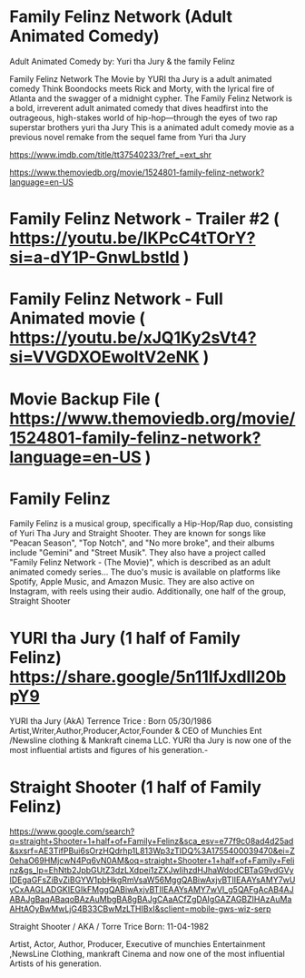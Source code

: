 # Family Felinz Network (Adult Animated Comedy)

Adult Animated Comedy by: Yuri tha Jury & the family Felinz 

Family Felinz Network The Movie by YURI tha Jury is a adult animated comedy 
Think Boondocks meets Rick and Morty, with the lyrical fire of Atlanta and the swagger of a midnight cypher.
The Family Felinz Network is a bold, irreverent adult animated comedy that dives headfirst into the outrageous, high-stakes world of hip-hop—through the eyes of two rap superstar brothers yuri tha Jury
This is a animated adult comedy movie as a previous novel remake from the sequel fame from Yuri tha Jury

https://www.imdb.com/title/tt37540233/?ref_=ext_shr

https://www.themoviedb.org/movie/1524801-family-felinz-network?language=en-US

# Family Felinz Network - Trailer #2 ( https://youtu.be/IKPcC4tTOrY?si=a-dY1P-GnwLbstld )

# Family Felinz Network - Full Animated movie ( https://youtu.be/xJQ1Ky2sVt4?si=VVGDXOEwoltV2eNK )

# Movie Backup File ( https://www.themoviedb.org/movie/1524801-family-felinz-network?language=en-US )

# Family Felinz

Family Felinz is a musical group, specifically a Hip-Hop/Rap duo, consisting of Yuri Tha Jury and Straight Shooter. They are known for songs like "Peacan Season", "Top Notch", and "No more broke", and their albums include "Gemini" and "Street Musik". They also have a project called "Family Felinz Network - (The Movie)", which is described as an adult animated comedy series...
The duo's music is available on platforms like Spotify, Apple Music, and Amazon Music. They are also active on Instagram, with reels using their audio. Additionally, one half of the group, Straight Shooter

# YURI tha Jury    (1 half of Family Felinz)    https://share.google/5n11lfJxdII20bpY9

YURI tha Jury (AkA) Terrence Trice : Born 05/30/1986
Artist,Writer,Author,Producer,Actor,Founder & CEO of Munchies Ent /Newsline clothing & Mankraft cinema LLC. YURI tha Jury is now one of the most influential artists and figures of his generation.- 

# Straight Shooter (1 half of Family Felinz)  
https://www.google.com/search?q=straight+Shooter+1+half+of+Family+Felinz&sca_esv=e77f9c08ad4d25ad&sxsrf=AE3TifPBui6sOrzHQdrhp1L813Wp3zTIDQ%3A1755400039470&ei=Z0ehaO69HMjcwN4Pq6vN0AM&oq=straight+Shooter+1+half+of+Family+Felinz&gs_lp=EhNtb2JpbGUtZ3dzLXdpei1zZXJwIihzdHJhaWdodCBTaG9vdGVyIDEgaGFsZiBvZiBGYW1pbHkgRmVsaW56MggQABiwAxjvBTIIEAAYsAMY7wUyCxAAGLADGKIEGIkFMggQABiwAxjvBTIIEAAYsAMY7wVI_g5QAFgAcAB4AJABAJgBaqABaqoBAzAuMbgBA8gBAJgCAaACfZgDAIgGAZAGBZIHAzAuMaAHtAOyBwMwLjG4B33CBwMzLTHIBxI&sclient=mobile-gws-wiz-serp

Straight Shooter / AKA / Torre Trice Born: 11-04-1982

Artist, Actor, Author, Producer, Executive of munchies Entertainment ,NewsLine Clothing, mankraft Cinema and now one of the most influential Artists of his generation.

